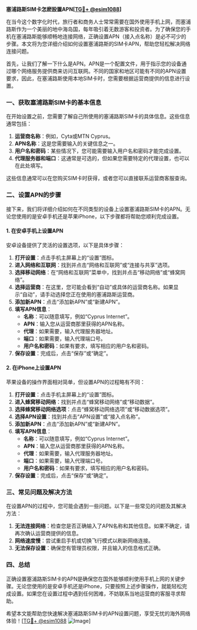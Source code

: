 **塞浦路斯SIM卡怎麽設置APN[[TG💪+ @esim1088](https://t.me/s/esim1088)]**

在当今这个数字化时代，旅行者和商务人士常常需要在国外使用手机上网，而塞浦路斯作为一个美丽的地中海岛国，每年吸引着无数游客和投资者。为了确保您的手机在塞浦路斯能够顺畅地连接网络，正确设置APN（接入点名称）是必不可少的步骤。本文将为您详细介绍如何设置塞浦路斯的SIM卡APN，帮助您轻松解决网络连接问题。

首先，让我们了解一下什么是APN。APN是一个配置文件，用于指示您的设备通过哪个网络服务提供商来访问互联网。不同的国家和地区可能有不同的APN设置要求，因此，在塞浦路斯使用本地SIM卡时，您需要根据运营商提供的信息进行设置。

### **一、获取塞浦路斯SIM卡的基本信息**

在开始设置之前，您需要了解自己所使用的塞浦路斯SIM卡的具体信息。这些信息通常包括：

1. **运营商名称**：例如，Cyta或MTN Cyprus。
2. **APN名称**：这是您需要输入的关键信息之一。
3. **用户名和密码**：某些情况下，您可能需要输入用户名和密码才能完成设置。
4. **代理服务器和端口**：这通常是可选的，但如果您需要特定的代理设置，也可以在此处填写。

这些信息通常可以在您购买SIM卡时获得，或者您可以直接联系运营商客服查询。

### **二、设置APN的步骤**

接下来，我们将详细介绍如何在不同类型的设备上设置塞浦路斯SIM卡的APN。无论您使用的是安卓手机还是苹果iPhone，以下步骤都将帮助您顺利完成设置。

#### **1. 在安卓手机上设置APN**

安卓设备提供了灵活的设置选项，以下是具体步骤：

1. **打开设置**：点击手机主屏幕上的“设置”图标。
2. **进入网络和互联网**：找到并点击“网络和互联网”或“连接与共享”选项。
3. **选择移动网络**：在“网络和互联网”菜单中，找到并点击“移动网络”或“蜂窝网络”。
4. **选择运营商**：在这里，您可能会看到“自动”或具体的运营商名称。如果显示“自动”，请手动选择您正在使用的塞浦路斯运营商。
5. **添加新APN**：点击“添加新APN”或“新建APN”。
6. **填写APN信息**：
   - **名称**：可以随意填写，例如“Cyprus Internet”。
   - **APN**：输入您从运营商那里获得的APN名称。
   - **代理**：如果需要，输入代理服务器地址。
   - **端口**：如果需要，输入代理端口号。
   - **用户名和密码**：如果有要求，填写相应的用户名和密码。
7. **保存设置**：完成后，点击“保存”或“确定”。

#### **2. 在iPhone上设置APN**

苹果设备的操作界面相对简单，但设置APN的过程略有不同：

1. **打开设置**：点击手机主屏幕上的“设置”图标。
2. **进入蜂窝移动网络**：找到并点击“蜂窝移动网络”或“移动数据”。
3. **选择蜂窝移动网络选项**：点击“蜂窝移动网络选项”或“移动数据选项”。
4. **选择APN设置**：找到并点击“APN设置”或“接入点名称”。
5. **添加新APN**：点击“添加新APN”或“新建APN”。
6. **填写APN信息**：
   - **名称**：可以随意填写，例如“Cyprus Internet”。
   - **APN**：输入您从运营商那里获得的APN名称。
   - **代理**：如果需要，输入代理服务器地址。
   - **端口**：如果需要，输入代理端口号。
   - **用户名和密码**：如果有要求，填写相应的用户名和密码。
7. **保存设置**：完成后，点击“保存”或“确定”。

### **三、常见问题及解决方法**

在设置APN的过程中，您可能会遇到一些问题。以下是一些常见的问题及其解决方法：

1. **无法连接网络**：检查您是否正确输入了APN名称和其他信息。如果不确定，请再次确认运营商提供的信息。
2. **网络速度慢**：尝试重启手机或切换飞行模式以刷新网络连接。
3. **无法保存设置**：确保您有管理员权限，并且输入的信息格式正确。

### **四、总结**

正确设置塞浦路斯SIM卡的APN是确保您在国外能够顺利使用手机上网的关键步骤。无论您使用的是安卓手机还是iPhone，只要按照上述步骤操作，就能轻松完成设置。如果您在设置过程中遇到任何困难，不妨联系当地运营商的客服寻求帮助。

希望本文能帮助您快速解决塞浦路斯SIM卡的APN设置问题，享受无忧的海外网络体验！[[TG💪+ @esim1088](https://t.me/s/esim1088) ![Image](https://i.postimg.cc/4NQfJmqS/Snipaste-2025-05-13-00-14-12.png)]